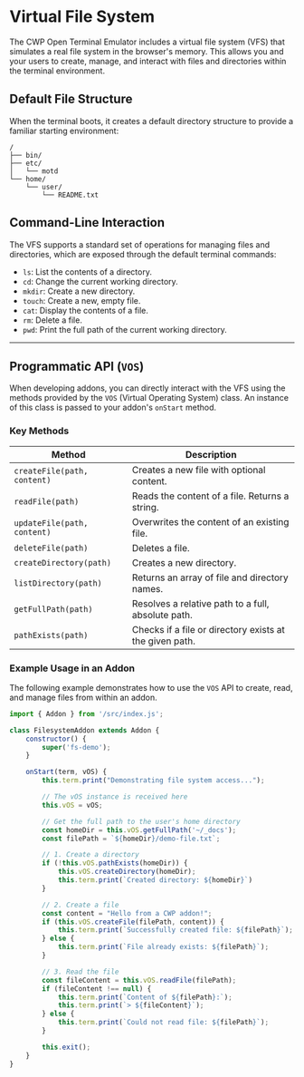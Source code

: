 # Virtual File System

The CWP Open Terminal Emulator includes a virtual file system (VFS) that simulates a real file system in the browser's memory. This allows you and your users to create, manage, and interact with files and directories within the terminal environment.

## Default File Structure

When the terminal boots, it creates a default directory structure to provide a familiar starting environment:

```
/
├── bin/
├── etc/
│   └── motd
└── home/
    └── user/
        └── README.txt
```

## Command-Line Interaction

The VFS supports a standard set of operations for managing files and directories, which are exposed through the default terminal commands:

*   `ls`: List the contents of a directory.
*   `cd`: Change the current working directory.
*   `mkdir`: Create a new directory.
*   `touch`: Create a new, empty file.
*   `cat`: Display the contents of a file.
*   `rm`: Delete a file.
*   `pwd`: Print the full path of the current working directory.

---

## Programmatic API (`VOS`)

When developing addons, you can directly interact with the VFS using the methods provided by the `VOS` (Virtual Operating System) class. An instance of this class is passed to your addon's `onStart` method.

### Key Methods

| Method                  | Description                                            |
| ----------------------- | ------------------------------------------------------ |
| `createFile(path, content)` | Creates a new file with optional content.              |
| `readFile(path)`        | Reads the content of a file. Returns a string.       |
| `updateFile(path, content)` | Overwrites the content of an existing file.          |
| `deleteFile(path)`      | Deletes a file.                                        |
| `createDirectory(path)` | Creates a new directory.                               |
| `listDirectory(path)`   | Returns an array of file and directory names.        |
| `getFullPath(path)`     | Resolves a relative path to a full, absolute path.   |
| `pathExists(path)`      | Checks if a file or directory exists at the given path.|

### Example Usage in an Addon

The following example demonstrates how to use the `VOS` API to create, read, and manage files from within an addon.

```javascript
import { Addon } from '/src/index.js';

class FilesystemAddon extends Addon {
    constructor() {
        super('fs-demo');
    }

    onStart(term, vOS) {
        this.term.print("Demonstrating file system access...");

        // The vOS instance is received here
        this.vOS = vOS;

        // Get the full path to the user's home directory
        const homeDir = this.vOS.getFullPath('~/_docs');
        const filePath = `${homeDir}/demo-file.txt`;

        // 1. Create a directory
        if (!this.vOS.pathExists(homeDir)) {
            this.vOS.createDirectory(homeDir);
            this.term.print(`Created directory: ${homeDir}`)
        }

        // 2. Create a file
        const content = "Hello from a CWP addon!";
        if (this.vOS.createFile(filePath, content)) {
            this.term.print(`Successfully created file: ${filePath}`);
        } else {
            this.term.print(`File already exists: ${filePath}`);
        }

        // 3. Read the file
        const fileContent = this.vOS.readFile(filePath);
        if (fileContent !== null) {
            this.term.print(`Content of ${filePath}:`);
            this.term.print(`> ${fileContent}`);
        } else {
            this.term.print(`Could not read file: ${filePath}`);
        }

        this.exit();
    }
}
```
